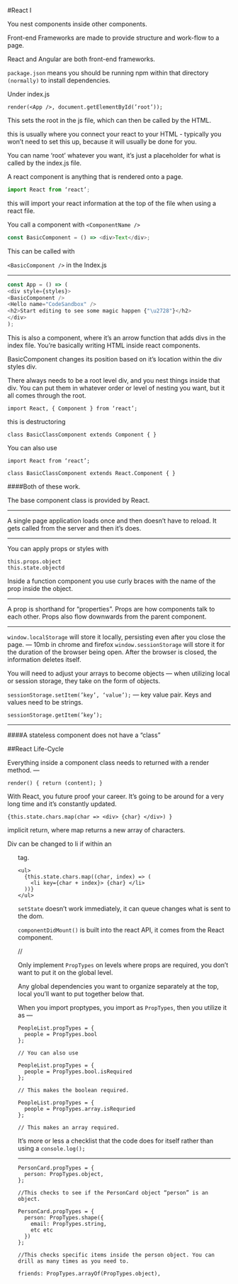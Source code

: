 #React I

You nest components inside other components.

Front-end Frameworks are made to provide structure and work-flow to a page.

React and Angular are both front-end frameworks.

`package.json` means you should be running npm within that directory `(normally)` to install dependencies.


Under index.js
```JS
render(<App />, document.getElementById(’root’));
```
This sets the root in the js file, which can then be called by the HTML.

<div id=”root”></div> this is usually where you connect your react to your HTML - typically you won’t need to set this up, because it will usually be done for you.

You can name ‘root’ whatever you want, it’s just a placeholder for what is called by the index.js file.

A react component is anything that is rendered onto a page.
```js
import React from ‘react’;
```
this will import your react information at the top of the file when using a react file.

You call a component with `<ComponentName />`
```js
const BasicComponent = () => <div>Text</div>;
```

This can be called with

`<BasicComponent />` in the Index.js

---

```js
const App = () => (
<div style={styles}>
<BasicComponent />
<Hello name="CodeSandbox" />
<h2>Start editing to see some magic happen {"\u2728"}</h2>
</div>
);
```

This is also a component, where it’s an arrow function that adds divs in the index file. You’re basically writing HTML inside react components. 

BasicComponent changes its position based on it’s location within the div styles div.

There always needs to be a root level div, and you nest things inside that div. You can put them in whatever order or level of nesting you want, but it all comes through the root.

```JS
import React, { Component } from ‘react’;
```
this is destructoring
```JS
class BasicClassComponent extends Component { }
```

You can also use
```JS
import React from ‘react’;
```
```JS
class BasicClassComponent extends React.Component { }
```

####Both of these work.

The base component class is provided by React.

---

A single page application loads once and then doesn’t have to reload. It gets called from the server and then it’s does.

---

You can apply props or styles with
```JS
this.props.object
this.state.objectd
```

Inside a function component you use curly braces with the name of the prop inside the object.

---

A prop is shorthand for “properties”. Props are how components talk to each other. Props also flow downwards from the parent component.

---

`window.localStorage` will store it locally, persisting even after you close the page. — 10mb in chrome and firefox
`window.sessionStorage` will store it for the duration of the browser being open. After the browser is closed, the information deletes itself.

You will need to adjust your arrays to become objects — when utilizing local or session storage, they take on the form of objects.

`sessionStorage.setItem(’key’, ‘value’);` — key value pair. Keys and values need to be strings.

`sessionStorage.getItem(’key’);`

---

####A stateless component does not have a “class”

##React Life-Cycle

Everything inside a component class needs to returned with a render method. — 
```JS
render() { return (content); }
```

With React, you future proof your career. It’s going to be around for a very long time and it’s constantly updated.

```JS
{this.state.chars.map(char => <div> {char} </div>) }
```
implicit return, where map returns a new array of characters.

Div can be changed to li if within an <ul> tag.
```JS
<ul>
  {this.state.chars.map((char, index) => (
    <li key={char + index}> {char} </li>
  ))}
</ul>
```

`setState` doesn’t work immediately, it can queue changes what is sent to the dom.

`componentDidMount()` is built into the react API, it comes from the React component.

//

Only implement `PropTypes` on levels where props are required, you don’t want to put it on the global level.

Any global dependencies you want to organize separately at the top, local you’ll want to put together below that.

When you import proptypes, you import as `PropTypes`, then you utilize it as — 
```JS
PeopleList.propTypes = {
  people = PropTypes.bool
};

// You can also use

PeopleList.propTypes = {
  people = PropTypes.bool.isRequired
};

// This makes the boolean required.

PeopleList.propTypes = {
  people = PropTypes.array.isRequried
};

// This makes an array required.
```
 It’s more or less a checklist that the code does for itself rather than using a `console.log();`

---
```JS
PersonCard.propTypes = {
  person: PropTypes.object,
};

//This checks to see if the PersonCard object “person” is an object.

PersonCard.propTypes = {
  person: PropTypes.shape({
    email: PropTypes.string,
    etc etc
  })
};

//This checks specific items inside the person object. You can drill as many times as you need to.

friends: PropTypes.arrayOf(PropTypes.object),
```